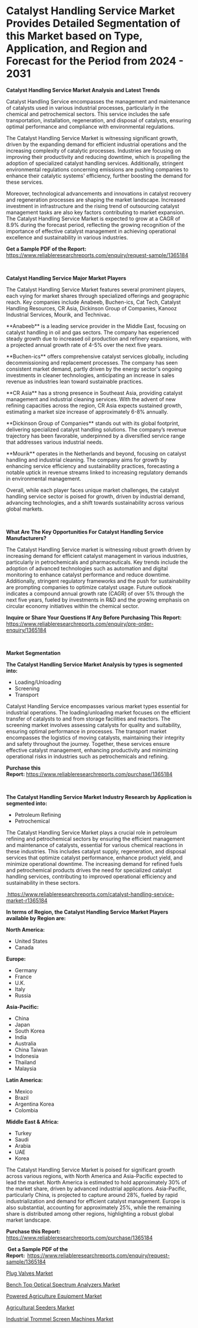 <p><h1>Catalyst Handling Service Market Provides Detailed Segmentation of this Market based on Type, Application, and Region and Forecast for the Period from 2024 - 2031</h1></p><p><strong>Catalyst Handling Service Market Analysis and Latest Trends</strong></p>
<p><p>Catalyst Handling Service encompasses the management and maintenance of catalysts used in various industrial processes, particularly in the chemical and petrochemical sectors. This service includes the safe transportation, installation, regeneration, and disposal of catalysts, ensuring optimal performance and compliance with environmental regulations. </p><p>The Catalyst Handling Service Market is witnessing significant growth, driven by the expanding demand for efficient industrial operations and the increasing complexity of catalytic processes. Industries are focusing on improving their productivity and reducing downtime, which is propelling the adoption of specialized catalyst handling services. Additionally, stringent environmental regulations concerning emissions are pushing companies to enhance their catalytic systems' efficiency, further boosting the demand for these services.</p><p>Moreover, technological advancements and innovations in catalyst recovery and regeneration processes are shaping the market landscape. Increased investment in infrastructure and the rising trend of outsourcing catalyst management tasks are also key factors contributing to market expansion. The Catalyst Handling Service Market is expected to grow at a CAGR of 8.9% during the forecast period, reflecting the growing recognition of the importance of effective catalyst management in achieving operational excellence and sustainability in various industries.</p></p>
<p><strong>Get a Sample PDF of the Report:&nbsp;</strong> <a href="https://www.reliableresearchreports.com/enquiry/request-sample/1365184?utm_campaign=11&utm_medium=2&utm_source=Github&utm_content=ia&utm_term=29102024&utm_id=catalyst-handling-service">https://www.reliableresearchreports.com/enquiry/request-sample/1365184</a></p>
<p>&nbsp;</p>
<p><strong>Catalyst Handling Service Major Market Players</strong></p>
<p><p>The Catalyst Handling Service Market features several prominent players, each vying for market shares through specialized offerings and geographic reach. Key companies include Anabeeb, Buchen-ics, Cat Tech, Catalyst Handling Resources, CR Asia, Dickinson Group of Companies, Kanooz Industrial Services, Mourik, and Technivac.</p><p>**Anabeeb** is a leading service provider in the Middle East, focusing on catalyst handling in oil and gas sectors. The company has experienced steady growth due to increased oil production and refinery expansions, with a projected annual growth rate of 4-5% over the next five years.</p><p>**Buchen-ics** offers comprehensive catalyst services globally, including decommissioning and replacement processes. The company has seen consistent market demand, partly driven by the energy sector's ongoing investments in cleaner technologies, anticipating an increase in sales revenue as industries lean toward sustainable practices.</p><p>**CR Asia** has a strong presence in Southeast Asia, providing catalyst management and industrial cleaning services. With the advent of new refining capacities across the region, CR Asia expects sustained growth, estimating a market size increase of approximately 6-8% annually.</p><p>**Dickinson Group of Companies** stands out with its global footprint, delivering specialized catalyst handling solutions. The company’s revenue trajectory has been favorable, underpinned by a diversified service range that addresses various industrial needs.</p><p>**Mourik** operates in the Netherlands and beyond, focusing on catalyst handling and industrial cleaning. The company aims for growth by enhancing service efficiency and sustainability practices, forecasting a notable uptick in revenue streams linked to increasing regulatory demands in environmental management.</p><p>Overall, while each player faces unique market challenges, the catalyst handling service sector is poised for growth, driven by industrial demand, advancing technologies, and a shift towards sustainability across various global markets.</p></p>
<p>&nbsp;</p>
<p><strong>What Are The Key Opportunities For Catalyst Handling Service Manufacturers?</strong></p>
<p><p>The Catalyst Handling Service market is witnessing robust growth driven by increasing demand for efficient catalyst management in various industries, particularly in petrochemicals and pharmaceuticals. Key trends include the adoption of advanced technologies such as automation and digital monitoring to enhance catalyst performance and reduce downtime. Additionally, stringent regulatory frameworks and the push for sustainability are prompting companies to optimize catalyst usage. Future outlook indicates a compound annual growth rate (CAGR) of over 5% through the next five years, fueled by investments in R&D and the growing emphasis on circular economy initiatives within the chemical sector.</p></p>
<p><strong>Inquire or Share Your Questions If Any Before Purchasing This Report:</strong> <a href="https://www.reliableresearchreports.com/enquiry/pre-order-enquiry/1365184?utm_campaign=11&utm_medium=2&utm_source=Github&utm_content=ia&utm_term=29102024&utm_id=catalyst-handling-service">https://www.reliableresearchreports.com/enquiry/pre-order-enquiry/1365184</a></p>
<p>&nbsp;</p>
<p><strong>Market Segmentation</strong></p>
<p><strong>The Catalyst Handling Service Market Analysis by types is segmented into:</strong></p>
<p><ul><li>Loading/Unloading</li><li>Screening</li><li>Transport</li></ul></p>
<p><p>Catalyst Handling Service encompasses various market types essential for industrial operations. The loading/unloading market focuses on the efficient transfer of catalysts to and from storage facilities and reactors. The screening market involves assessing catalysts for quality and suitability, ensuring optimal performance in processes. The transport market encompasses the logistics of moving catalysts, maintaining their integrity and safety throughout the journey. Together, these services ensure effective catalyst management, enhancing productivity and minimizing operational risks in industries such as petrochemicals and refining.</p></p>
<p><strong>Purchase this Report:&nbsp;</strong><a href="https://www.reliableresearchreports.com/purchase/1365184?utm_campaign=11&utm_medium=2&utm_source=Github&utm_content=ia&utm_term=29102024&utm_id=catalyst-handling-service">https://www.reliableresearchreports.com/purchase/1365184</a></p>
<p>&nbsp;</p>
<p><strong>The Catalyst Handling Service Market Industry Research by Application is segmented into:</strong></p>
<p><ul><li>Petroleum Refining</li><li>Petrochemical</li></ul></p>
<p><p>The Catalyst Handling Service Market plays a crucial role in petroleum refining and petrochemical sectors by ensuring the efficient management and maintenance of catalysts, essential for various chemical reactions in these industries. This includes catalyst supply, regeneration, and disposal services that optimize catalyst performance, enhance product yield, and minimize operational downtime. The increasing demand for refined fuels and petrochemical products drives the need for specialized catalyst handling services, contributing to improved operational efficiency and sustainability in these sectors.</p></p>
<p><a href="https://www.reliableresearchreports.com/catalyst-handling-service-market-r1365184?utm_campaign=11&utm_medium=2&utm_source=Github&utm_content=ia&utm_term=29102024&utm_id=catalyst-handling-service">&nbsp;https://www.reliableresearchreports.com/catalyst-handling-service-market-r1365184</a></p>
<p><strong>In terms of Region, the Catalyst Handling Service Market Players available by Region are:</strong></p>
<p>
    <p> <strong> North America: </strong>
        <ul>
            <li>United States</li>
            <li>Canada</li>
        </ul>
        </p> 
    <p> <strong> Europe: </strong>
        <ul>
            <li>Germany</li>
            <li>France</li>
            <li>U.K.</li>
            <li>Italy</li>
            <li>Russia</li>
        </ul>
        </p> 
    <p> <strong> Asia-Pacific: </strong>
        <ul>
            <li>China</li>
            <li>Japan</li>
            <li>South Korea</li>
            <li>India</li>
            <li>Australia</li>
            <li>China Taiwan</li>
            <li>Indonesia</li>
            <li>Thailand</li>
            <li>Malaysia</li>
        </ul>
        </p> 
    <p> <strong> Latin America: </strong>
        <ul>
            <li>Mexico</li>
            <li>Brazil</li>
            <li>Argentina Korea</li>
            <li>Colombia</li>
        </ul>
        </p> 
    <p> <strong> Middle East & Africa: </strong>
        <ul>
            <li>Turkey</li>
            <li>Saudi</li>
            <li>Arabia</li>
            <li>UAE</li>
            <li>Korea</li>
        </ul>
    </p>
    </p>
<p><p>The Catalyst Handling Service Market is poised for significant growth across various regions, with North America and Asia-Pacific expected to lead the market. North America is estimated to hold approximately 30% of the market share, driven by advanced industrial applications. Asia-Pacific, particularly China, is projected to capture around 28%, fueled by rapid industrialization and demand for efficient catalyst management. Europe is also substantial, accounting for approximately 25%, while the remaining share is distributed among other regions, highlighting a robust global market landscape.</p></p>
<p><strong>Purchase this Report: </strong><a href="https://www.reliableresearchreports.com/purchase/1365184?utm_campaign=11&utm_medium=2&utm_source=Github&utm_content=ia&utm_term=29102024&utm_id=catalyst-handling-service">https://www.reliableresearchreports.com/purchase/1365184</a></p>
<p>&nbsp;<strong>Get a Sample PDF of the Report:&nbsp;&nbsp;</strong><a href="https://www.reliableresearchreports.com/enquiry/request-sample/1365184?utm_campaign=11&utm_medium=2&utm_source=Github&utm_content=ia&utm_term=29102024&utm_id=catalyst-handling-service">https://www.reliableresearchreports.com/enquiry/request-sample/1365184</a></p>
<p><strong></strong></p>
<p><p><a href="https://www.linkedin.com/pulse/plug-valves-market-growth-outlook-from-2024-2031-projecting-3wbwe?utm_campaign=11&utm_medium=2&utm_source=Github&utm_content=ia&utm_term=29102024&utm_id=catalyst-handling-service">Plug Valves Market</a></p><p><a href="https://issuu.com/reportprime-2/docs/bench-top-optical-spectrum-analyzer_4b2ae33b95226a?utm_campaign=11&utm_medium=2&utm_source=Github&utm_content=ia&utm_term=29102024&utm_id=catalyst-handling-service">Bench Top Optical Spectrum Analyzers Market</a></p><p><a href="https://www.linkedin.com/pulse/powered-agriculture-equipment-market-penetration-strategies-2xdse?utm_campaign=11&utm_medium=2&utm_source=Github&utm_content=ia&utm_term=29102024&utm_id=catalyst-handling-service">Powered Agriculture Equipment Market</a></p><p><a href="https://github.com/ambertqocronceb/Market-Research-Report-List-1/blob/main/agricultural-seeders-market.md?utm_campaign=11&utm_medium=2&utm_source=Github&utm_content=ia&utm_term=29102024&utm_id=catalyst-handling-service">Agricultural Seeders Market</a></p><p><a href="https://issuu.com/reportprime-2/docs/industrial-trommel-screen-machines-_6f80af55137b37?utm_campaign=11&utm_medium=2&utm_source=Github&utm_content=ia&utm_term=29102024&utm_id=catalyst-handling-service">Industrial Trommel Screen Machines Market</a></p></p>